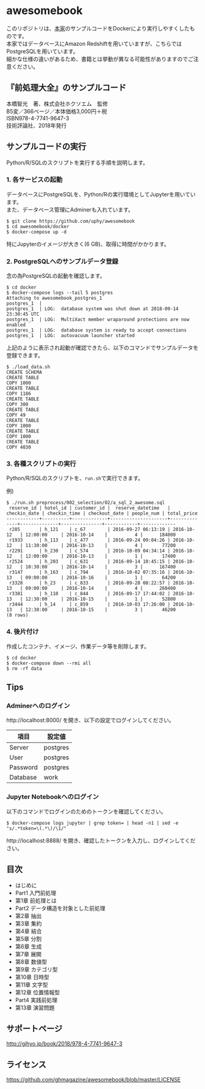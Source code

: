 # awesomebook

このリポジトリは、[本家](https://github.com/ghmagazine/awesomebook)のサンプルコードをDockerにより実行しやすくしたものです。  
本家ではデータベースにAmazon Redshiftを用いていますが、こちらではPostgreSQLを用いています。  
細かな仕様の違いがあるため、書籍とは挙動が異なる可能性がありますのでご注意ください。

## 『前処理大全』のサンプルコード

本橋智光　著、株式会社ホクソエム　監修  
B5変／366ページ／本体価格3,000円＋税  
ISBN978-4-7741-9647-3  
技術評論社、2018年発行  

## サンプルコードの実行

Python/R/SQLのスクリプトを実行する手順を説明します。

### 1. 各サービスの起動

データベースにPostgreSQLを、Python/Rの実行環境としてJupyterを用いています。  
また、データベース管理にAdminerも入れています。

```console
$ git clone https://github.com/uphy/awesomebook
$ cd awesomebook/docker
$ docker-compose up -d
```

特にJupyterのイメージが大きく(6 GB)、取得に時間がかかります。

### 2. PostgreSQLへのサンプルデータ登録

念の為PostgreSQLの起動を確認します。

```console
$ cd docker
$ docker-compose logs --tail 5 postgres
Attaching to awesomebook_postgres_1
postgres_1  |
postgres_1  | LOG:  database system was shut down at 2018-09-14 23:30:45 UTC
postgres_1  | LOG:  MultiXact member wraparound protections are now enabled
postgres_1  | LOG:  database system is ready to accept connections
postgres_1  | LOG:  autovacuum launcher started
```

上記のように表示され起動が確認できたら、以下のコマンドでサンプルデータを登録できます。

```console
$ ./load_data.sh
CREATE SCHEMA
CREATE TABLE
COPY 1000
CREATE TABLE
COPY 1186
CREATE TABLE
COPY 300
CREATE TABLE
COPY 49
CREATE TABLE
COPY 1000
CREATE TABLE
COPY 1000
CREATE TABLE
COPY 4030
```

### 3. 各種スクリプトの実行

Python/R/SQLのスクリプトを、`run.sh`で実行できます。

例)

```console
$ ./run.sh preprocess/002_selection/02/a_sql_2_awesome.sql
 reserve_id | hotel_id | customer_id |  reserve_datetime   | checkin_date | checkin_time | checkout_date | people_num | total_price
------------+----------+-------------+---------------------+--------------+--------------+---------------+------------+-------------
 r285       | h_121    | c_67        | 2016-09-27 06:13:19 | 2016-10-12   | 12:00:00     | 2016-10-14    |          4 |      184000
 r1933      | h_113    | c_477       | 2016-09-24 09:04:26 | 2016-10-12   | 11:30:00     | 2016-10-13    |          4 |       77200
 r2291      | h_230    | c_574       | 2016-10-09 04:34:14 | 2016-10-12   | 12:00:00     | 2016-10-13    |          1 |       17400
 r2524      | h_203    | c_631       | 2016-09-14 10:45:15 | 2016-10-12   | 10:30:00     | 2016-10-14    |          3 |      167400
 r3147      | h_163    | c_794       | 2016-10-02 07:35:16 | 2016-10-13   | 09:00:00     | 2016-10-16    |          1 |       64200
 r3328      | h_23     | c_833       | 2016-09-28 08:22:57 | 2016-10-13   | 09:00:00     | 2016-10-14    |          4 |      260400
 r3381      | h_110    | c_844       | 2016-09-17 17:44:02 | 2016-10-13   | 12:30:00     | 2016-10-15    |          1 |       52800
 r3444      | h_14     | c_859       | 2016-10-03 17:26:00 | 2016-10-13   | 12:30:00     | 2016-10-15    |          3 |       46200
(8 rows)
```

### 4. 後片付け

作成したコンテナ、イメージ、作業データ等を削除します。

```console
$ cd docker
$ docker-compose down --rmi all
$ rm -rf data
```

## Tips

### Adminerへのログイン

http://localhost:8000/ を開き、以下の設定でログインしてください。

|項目|設定値|
|--------|--------------|
| Server | postgres |
| User | postgres |
| Password | postgres |
| Database | work |

### Jupyter Notebookへのログイン

以下のコマンドでログインのためのトークンを確認してください。

```console
$ docker-compose logs jupyter | grep token= | head -n1 | sed -e "s/.*token=\(.*\)/\1/"
```

http://localhost:8888/ を開き、確認したトークンを入力し、ログインしてください。

## 目次

- はじめに
- Part1 入門前処理
- 第1章 前処理とは
- Part2 データ構造を対象とした前処理
- 第2章 抽出
- 第3章 集約
- 第4章 結合
- 第5章 分割
- 第6章 生成
- 第7章 展開
- 第8章 数値型
- 第9章 カテゴリ型
- 第10章 日時型
- 第11章 文字型
- 第12章 位置情報型
- Part4 実践前処理
- 第13章 演習問題

## サポートページ

http://gihyo.jp/book/2018/978-4-7741-9647-3

## ライセンス

https://github.com/ghmagazine/awesomebook/blob/master/LICENSE
